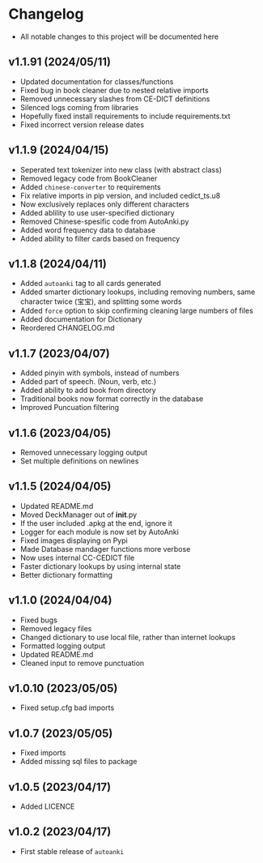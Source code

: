 # Changelog
- All notable changes to this project will be documented here

## v1.1.91 (2024/05/11)
- Updated documentation for classes/functions
- Fixed bug in book cleaner due to nested relative imports
- Removed unnecessary slashes from CE-DICT definitions
- Silenced logs coming from libraries
- Hopefully fixed install requirements to include requirements.txt
- Fixed incorrect version release dates

## v1.1.9 (2024/04/15)
- Seperated text tokenizer into new class (with abstract class)
- Removed legacy code from BookCleaner
- Added `chinese-converter` to requirements
- Fix relative imports in pip version, and included cedict_ts.u8
- Now exclusively replaces only different characters
- Added ablility to use user-specified dictionary
- Removed Chinese-spesific code from AutoAnki.py
- Added word frequency data to database
- Added ability to filter cards based on frequency

## v1.1.8 (2024/04/11)
- Added `autoanki` tag to all cards generated
- Added smarter dictionary lookups, including removing numbers, same character twice (宝宝), and splitting some words
- Added `force` option to skip confirming cleaning large numbers of files
- Added documentation for Dictionary
- Reordered CHANGELOG.md

## v1.1.7 (2023/04/07)
- Added pinyin with symbols, instead of numbers
- Added part of speech. (Noun, verb, etc.)
- Added ability to add book from directory
- Traditional books now format correctly in the database
- Improved Puncuation filtering

## v1.1.6 (2023/04/05)
- Removed unnecessary logging output
- Set multiple definitions on newlines

## v1.1.5 (2024/04/05)
- Updated README.md
- Moved DeckManager out of __init__.py
- If the user included .apkg at the end, ignore it
- Logger for each module is now set by AutoAnki
- Fixed images displaying on Pypi
- Made Database mandager functions more verbose
- Now uses internal CC-CEDICT file
- Faster dictionary lookups by using internal state
- Better dictionary formatting

## v1.1.0 (2024/04/04)
- Fixed bugs
- Removed legacy files
- Changed dictionary to use local file, rather than internet lookups
- Formatted logging output
- Updated README.md
- Cleaned input to remove punctuation

## v1.0.10 (2023/05/05)
- Fixed setup.cfg bad imports

## v1.0.7 (2023/05/05)
- Fixed imports
- Added missing sql files to package

## v1.0.5 (2023/04/17)
- Added LICENCE

## v1.0.2 (2023/04/17)
- First stable release of `autoanki`
